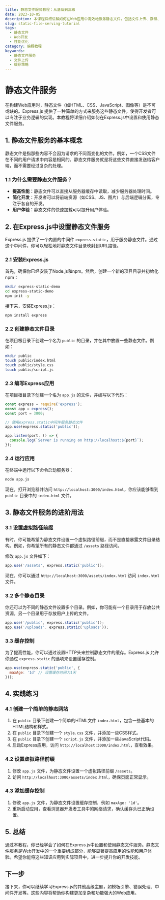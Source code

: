 ```yaml
---
title: 静态文件服务教程：从基础到高级
date: 2023-10-05
description: 本课程详细讲解如何在Web应用中高效地服务静态文件，包括文件上传、存储、缓存策略及优化技巧。
slug: static-file-serving-tutorial
tags:
  - 静态文件
  - Web开发
  - 性能优化
category: 编程教程
keywords:
  - 静态文件服务
  - 文件上传
  - 缓存策略
---
```


# 静态文件服务

在构建Web应用时，静态文件（如HTML、CSS、JavaScript、图像等）是不可或缺的。Express.js 提供了一种简单的方式来服务这些静态文件，使得开发者可以专注于业务逻辑的实现。本教程将详细介绍如何在Express.js中设置和使用静态文件服务。

## 1. 静态文件服务的基本概念

静态文件是指那些内容不会因为请求的不同而变化的文件。例如，一个CSS文件在不同的用户请求中内容是相同的。静态文件服务就是将这些文件直接发送给客户端，而不需要经过复杂的处理。

### 1.1 为什么需要静态文件服务？

- **提高性能**：静态文件可以直接从服务器缓存中读取，减少服务器处理时间。
- **简化开发**：开发者可以将前端资源（如CSS、JS、图片）与后端逻辑分离，专注于各自的开发。
- **用户体验**：静态文件的快速加载可以提升用户体验。

## 2. 在Express.js中设置静态文件服务

Express.js 提供了一个内置的中间件 `express.static`，用于服务静态文件。通过这个中间件，你可以轻松地将静态文件目录映射到URL路径。

### 2.1 安装Express.js

首先，确保你已经安装了Node.js和npm。然后，创建一个新的项目目录并初始化npm：

```bash
mkdir express-static-demo
cd express-static-demo
npm init -y
```

接下来，安装Express.js：

```bash
npm install express
```

### 2.2 创建静态文件目录

在项目根目录下创建一个名为 `public` 的目录，并在其中放置一些静态文件。例如：

```bash
mkdir public
touch public/index.html
touch public/style.css
touch public/script.js
```

### 2.3 编写Express应用

在项目根目录下创建一个名为 `app.js` 的文件，并编写以下代码：

```javascript
const express = require('express');
const app = express();
const port = 3000;

// 使用express.static中间件服务静态文件
app.use(express.static('public'));

app.listen(port, () => {
  console.log(`Server is running on http://localhost:${port}`);
});
```

### 2.4 运行应用

在终端中运行以下命令启动服务器：

```bash
node app.js
```

现在，打开浏览器并访问 `http://localhost:3000/index.html`，你应该能够看到 `public` 目录中的 `index.html` 文件。

## 3. 静态文件服务的进阶用法

### 3.1 设置虚拟路径前缀

有时，你可能希望为静态文件设置一个虚拟路径前缀，而不是直接暴露文件目录结构。例如，你希望所有的静态文件都通过 `/assets` 路径访问。

修改 `app.js` 文件如下：

```javascript
app.use('/assets', express.static('public'));
```

现在，你可以通过 `http://localhost:3000/assets/index.html` 访问 `index.html` 文件。

### 3.2 多个静态目录

你还可以为不同的静态文件设置多个目录。例如，你可能有一个目录用于存放公共资源，另一个目录用于存放用户上传的文件。

```javascript
app.use('/public', express.static('public'));
app.use('/uploads', express.static('uploads'));
```

### 3.3 缓存控制

为了提高性能，你可以通过设置HTTP头来控制静态文件的缓存。Express.js 允许你通过 `express.static` 的选项来设置缓存控制。

```javascript
app.use(express.static('public', {
  maxAge: '1d' // 设置缓存时间为1天
}));
```

## 4. 实践练习

### 4.1 创建一个简单的静态网站

1. 在 `public` 目录下创建一个简单的HTML文件 `index.html`，包含一些基本的HTML结构和样式。
2. 在 `public` 目录下创建一个 `style.css` 文件，并添加一些CSS样式。
3. 在 `public` 目录下创建一个 `script.js` 文件，并添加一些JavaScript代码。
4. 启动Express应用，访问 `http://localhost:3000/index.html`，查看效果。

### 4.2 设置虚拟路径前缀

1. 修改 `app.js` 文件，为静态文件设置一个虚拟路径前缀 `/assets`。
2. 访问 `http://localhost:3000/assets/index.html`，确保页面正常显示。

### 4.3 添加缓存控制

1. 修改 `app.js` 文件，为静态文件设置缓存控制，例如 `maxAge: '1d'`。
2. 重新启动应用，查看浏览器开发者工具中的网络请求，确认缓存头已正确设置。

## 5. 总结

通过本教程，你已经学会了如何在Express.js中设置和使用静态文件服务。静态文件服务是Web开发中的一个重要组成部分，能够显著提高应用的性能和用户体验。希望你能将这些知识应用到实际项目中，进一步提升你的开发技能。

## 下一步

接下来，你可以继续学习Express.js的其他高级主题，如模板引擎、错误处理、中间件开发等。这些内容将帮助你构建更加复杂和功能强大的Web应用。